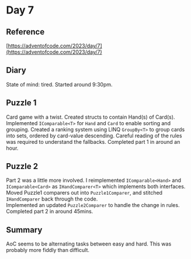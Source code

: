 # Day 7

## Reference

[https://adventofcode.com/2023/day/7](https://adventofcode.com/2023/day/7)

## Diary

State of mind: tired.
Started around 9:30pm.

## Puzzle 1
Card game with a twist. Created structs to contain Hand(s) of Card(s).
Implemented ```IComparable<T>``` for ```Hand``` and ```Card``` to enable sorting and grouping.
Created a ranking system using LINQ ```GroupBy<T>``` to group cards into sets, ordered by card-value descending.
Careful reading of the rules was required to understand the fallbacks.
Completed part 1 in around an hour.

## Puzzle 2
Part 2 was a little more involved.  I reimplemented ```IComparable<Hand>``` and ```IComparable<Card>``` as ```IHandComparer<T>``` which implements both interfaces.
Moved Puzzle1 comparers out into ```Puzzle1Comparer```, and stitched ```IHandComparer``` back through the code.  
Implemented an updated ```Puzzle2Comparer``` to handle the change in rules.  Completed part 2 in around 45mins.

## Summary
AoC seems to be alternating tasks between easy and hard.  This was probably more fiddly than difficult.